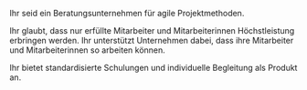 Ihr seid ein Beratungsunternehmen für agile Projektmethoden.

Ihr glaubt, dass nur erfüllte Mitarbeiter und Mitarbeiterinnen Höchstleistung erbringen werden. Ihr unterstützt Unternehmen dabei, dass ihre Mitarbeiter und Mitarbeiterinnen so arbeiten können.

Ihr bietet standardisierte Schulungen und individuelle Begleitung als Produkt an.
